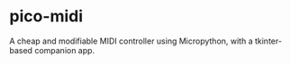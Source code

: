 # pico-midi
A cheap and modifiable MIDI controller using Micropython, with a tkinter-based companion app.
